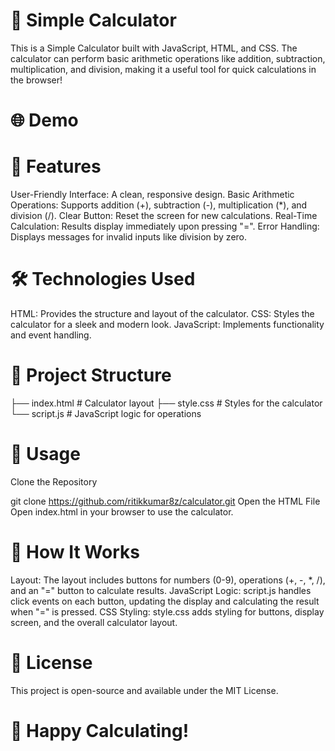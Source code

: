 # 🧮 Simple Calculator
This is a Simple Calculator built with JavaScript, HTML, and CSS. The calculator can perform basic arithmetic operations like addition, subtraction, multiplication, 
and division, making it a useful tool for quick calculations in the browser!
  
# 🌐 Demo 
 
# 🎨 Features 
User-Friendly Interface: A clean, responsive design.
Basic Arithmetic Operations: Supports addition (+), subtraction (-), multiplication (*), and division (/).
Clear Button: Reset the screen for new calculations.
Real-Time Calculation: Results display immediately upon pressing "=".
Error Handling: Displays messages for invalid inputs like division by zero.


# 🛠️ Technologies Used
HTML: Provides the structure and layout of the calculator.
CSS: Styles the calculator for a sleek and modern look.
JavaScript: Implements functionality and event handling.


# 📂 Project Structure

├── index.html       # Calculator layout
├── style.css        # Styles for the calculator
└── script.js        # JavaScript logic for operations

 
# 🚀 Usage
Clone the Repository


git clone https://github.com/ritikkumar8z/calculator.git
Open the HTML File Open index.html in your browser to use the calculator.

# 📌 How It Works
Layout: The layout includes buttons for numbers (0-9), operations (+, -, *, /), and an "=" button to calculate results.
JavaScript Logic: script.js handles click events on each button, updating the display and calculating the result when "=" is pressed.
CSS Styling: style.css adds styling for buttons, display screen, and the overall calculator layout.


# 📄 License
This project is open-source and available under the MIT License.

# 🎉 Happy Calculating!

